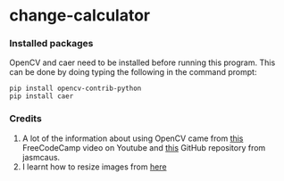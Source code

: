 # change-calculator

### Installed packages
OpenCV and caer need to be installed before running this program.
This can be done by doing typing the following in the command prompt:
```
pip install opencv-contrib-python
pip install caer
```


### Credits
1. A lot of the information about using OpenCV came from [this](https://www.youtube.com/watch?v=oXlwWbU8l2o&t=144s) FreeCodeCamp video on Youtube and [this](https://github.com/jasmcaus/opencv-course) GitHub repository from jasmcaus.
2. I learnt how to resize images from [here](https://www.tutorialkart.com/opencv/python/opencv-python-resize-image/)
